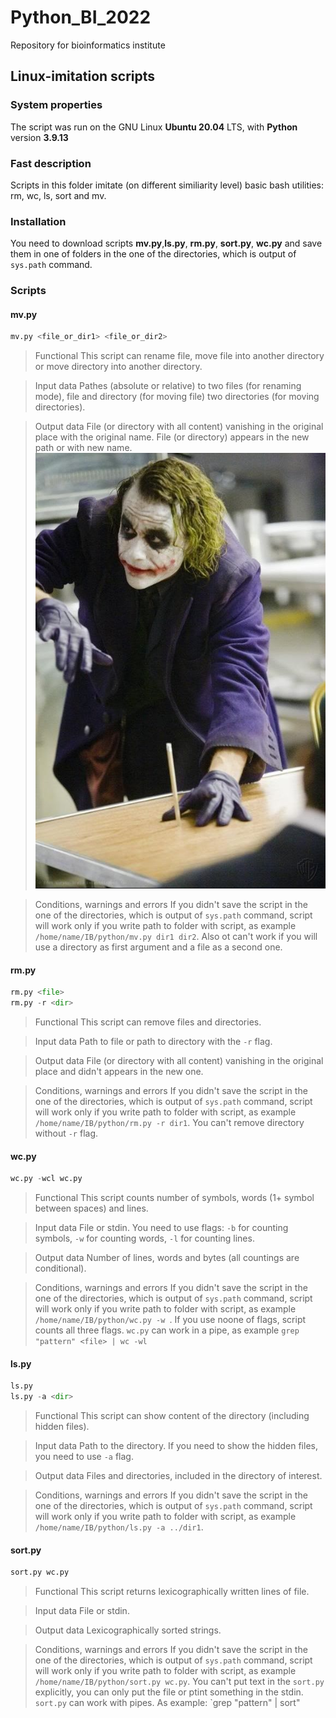 # Python_BI_2022
Repository for bioinformatics institute

## Linux-imitation scripts

### System properties

The script was run on the GNU Linux **Ubuntu 20.04** LTS, with **Python** version **3.9.13**

### Fast description
Scripts in this folder imitate (on different similiarity level) basic bash utilities: rm, wc, ls, sort and mv.

### Installation
You need to download scripts **mv.py**,**ls.py**, **rm.py**, **sort.py**, **wc.py** and save them in one of folders in the one of the directories, which is output of `sys.path` command.

### Scripts

#### mv.py

```python
mv.py <file_or_dir1> <file_or_dir2>
```
> Functional
This script can rename file, move file into another directory or move directory into another directory.

> Input data
Pathes (absolute or relative) to two files (for renaming mode), file and directory (for moving file) two directories (for moving directories).

> Output data
File (or directory with all content) vanishing in the original place with the original name. File (or directory) appears in the new path or with new name.
![Illustartion of command `mv.py pencil.txt ../another_folder`](./pencil.jpg)


> Conditions, warnings and errors
If you didn't save the script in the one of the directories, which is output of `sys.path` command, script will work only if you write path to folder with script, as example `/home/name/IB/python/mv.py dir1 dir2`. Also ot can't work if you will use a directory as first argument and a file as a second one.

#### rm.py

```python
rm.py <file> 
rm.py -r <dir>
```
> Functional
This script can remove files and directories.

> Input data
Path to file or path to directory with the `-r` flag.

> Output data
File (or directory with all content) vanishing in the original place and didn't appears in the new one.

> Conditions, warnings and errors
If you didn't save the script in the one of the directories, which is output of `sys.path` command, script will work only if you write path to folder with script, as example `/home/name/IB/python/rm.py -r dir1`. You can't remove directory without `-r` flag.

#### wc.py

```python
wc.py -wcl wc.py
```
> Functional
This script counts number of symbols, words (1+ symbol between spaces) and lines.

> Input data
File or stdin. You need to use flags: `-b` for counting symbols, `-w` for counting words, `-l` for counting lines.

> Output data
Number of lines, words and bytes (all countings are conditional).

> Conditions, warnings and errors
If you didn't save the script in the one of the directories, which is output of `sys.path` command, script will work only if you write path to folder with script, as example `/home/name/IB/python/wc.py -w `. If you use noone of flags, script counts all three flags. `wc.py` can work in a pipe, as example ```grep "pattern" <file> | wc -wl```
  
#### ls.py

```python
ls.py 
ls.py -a <dir>
```
> Functional
This script can show content of the directory (including hidden files).

> Input data
Path to the directory. If you need to show the hidden files, you need to use `-a` flag.

> Output data
Files and directories, included in the directory of interest.

> Conditions, warnings and errors
If you didn't save the script in the one of the directories, which is output of `sys.path` command, script will work only if you write path to folder with script, as example `/home/name/IB/python/ls.py -a ../dir1`. 
  
#### sort.py

```python
sort.py wc.py
```
> Functional
This script returns lexicographically written lines of file.

> Input data
File or stdin. 
  
> Output data
Lexicographically sorted strings.

> Conditions, warnings and errors
If you didn't save the script in the one of the directories, which is output of `sys.path` command, script will work only if you write path to folder with script, as example `/home/name/IB/python/sort.py wc.py`. You can't put text in the `sort.py` explicitly, you can only put the file or ptint something in the stdin. `sort.py` can work with pipes. As example: `grep "pattern" <file> | sort"
